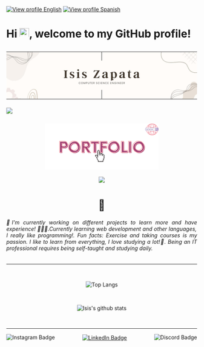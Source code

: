 <div class="Lenguage">
<p>
  <a href="https://github.com/isinicolle/isinicolle/blob/main/README.md"><img src=https://img.shields.io/badge/Lang-EN-40B0C2 alt="View profile English"></a>
  <a href="https://github.com/isinicolle/isinicolle/blob/main/README.es.md"><img src=https://img.shields.io/badge/Lang-ES-801172 alt="View profile Spanish"></a>
</p>
</div>
<h1>Hi <img src="https://media.giphy.com/media/hvRJCLFzcasrR4ia7z/giphy.gif" width="25px" height="25px">, welcome to my GitHub profile! </h1>

## <img src="./src/img/banner perosnal.jpg" alt="Engineer Isis Nicolle Zapata Florentino">
  ![](https://komarev.com/ghpvc/?username=isinicolle&color=ff55aa)  

<div align="center">

### <div><p><a href="https://isinicolle.github.io/Mini-Portfolio-Isis-Zapata/"><img src="./src/img/portfolio.svg" height="120" width="auto" alt="Isis Zapata's Portfolio"></a></p></div>
  
<div><img src="https://media.giphy.com/media/WUlplcMpOCEmTGBtBW/giphy.gif" width="200"></div>
<h1> 🦉 </h1>

<div align="justify">
<h6>🔭I'm currently working on different projects to learn more and have experience! 🏋🏻‍♀.Currently learning web development and other languages, I really like programming!. Fun facts: Exercise and taking courses is my passion. I like to learn from everything, I love studying a lot!💓. Being an IT professional requires being self-taught and studying daily.</h6>
</div>

______

<br>

![Top Langs](https://github-readme-stats.vercel.app/api/top-langs/?username=isinicolle&langs_count=10&layout=compact&theme=omni)

<br>

![Isis's github stats](https://github-readme-stats.vercel.app/api?username=isinicolle&hide=contribs,issues&count_private=true&show_icons=true&theme=omni)

<br>

______
  
  <div class="social media">
  <a href="https://www.instagram.com/isinicolle/" target="blank">
      <img align="left" src="https://img.shields.io/badge/Instagram-E4405F?style=for-the-badge&logo=instagram&logoColor=white" alt="Instagram Badge"/>
  </a>

<a href="https://www.linkedin.com/in/isis-zapata/" target="blank">
      <img align="center" src="https://img.shields.io/badge/LinkedIn-blue?style=for-the-badge&logo=linkedin&logoColor=white" alt="LinkedIn Badge"/>
  </a>

 <a href="https://discordapp.com/users/979528485901049927" target="blank">
      <img align="right" src="https://img.shields.io/badge/Discord-5865F2?style=for-the-badge&logo=discord&logoColor=white" alt="Discord Badge"/>
  </a>
</div>



